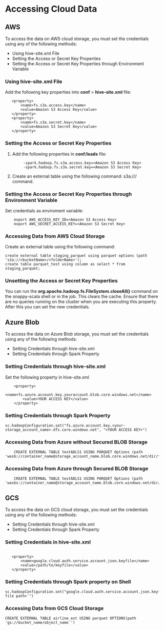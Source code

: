 # Accessing Cloud Data

## AWS
To access the data on AWS cloud storage, you must set the credentials using any of the following methods:

*	Using hive-site.xml File
*	Setting the Access or Secret Key Properties
*	Setting the Access or Secret Key Properties through Environment Variable

### Using hive-site.xml File 

Add the following key properties into **conf** > **hive-site.xml** file:

```
   <property>
       <name>fs.s3a.access.key</name>
       <value>Amazon S3 Access Key</value>
   </property>
   <property>
       <name>fs.s3a.secret.key</name>
       <value>Amazon S3 Secret Key</value>
   </property>
```
   
### Setting the Access or Secret Key Properties

1.	Add the following properties in **conf**/**leads** file:

             -spark.hadoop.fs.s3a.access.key=<Amazon S3 Access Key>
             -spark.hadoop.fs.s3a.secret.key=<Amazon S3 Secret Key>
             
2.	Create an external table using the following command: 
			s3a://<bucketName>/<folderName> command.

### Setting the Access or Secret Key Properties through Environment Variable

Set credentials as enviroment variable:

        export AWS_ACCESS_KEY_ID=<Amazon S3 Access Key>
        export AWS_SECRET_ACCESS_KEY=<Amazon S3 Secret Key>

### Accessing Data from AWS Cloud Storage

Create an external table using the following command:

```
create external table staging_parquet using parquet options (path 's3a://<bucketName>/<folderName>');
create table parquet_test using column as select * from staging_parquet;
```

### Unsetting the Access or Secret Key Properties

You can run the **org.apache.hadoop.fs.FileSystem.closeAll()** command on the snappy-scala shell or in the job. This clears the cache. Ensure that there are no queries running on the cluster when you are executing this property.  After this  you can set the new credentials. 

## Azure Blob

To access the data on Azure Blob storage, you must set the credentials using any of the following methods:

*	Setting Credentials through hive-site.xml
*	Setting Credentials through Spark Property

###  Setting Credentials through hive-site.xml

Set the following property in hive-site.xml

```
	<property> 
    	<name>fs.azure.account.key.youraccount.blob.core.windows.net</name> 
    	<value>YOUR ACCESS KEY</value>
    </property>
```

### Setting Credentials through Spark Property 


```
sc.hadoopConfiguration.set("fs.azure.account.key.<your-storage_account_name>.dfs.core.windows.net", "<YOUR ACCESS KEY>")
```

### Accessing Data from Azure without Secured BLOB Storage

```
    CREATE EXTERNAL TABLE testADLS1 USING PARQUET Options (path 'wasb://container_name@storage_account_name.blob.core.windows.net/dir/file')
```

### Accessing Data from Azure through Secured BLOB Storage

```
    CREATE EXTERNAL TABLE testADLS1 USING PARQUET Options (path 'wasbs://container_name@storage_account_name.blob.core.windows.net/dir/file')
```

## GCS

To access the data on GCS cloud storage, you must set the credentials using any of the following methods:

*	Setting Credentials through hive-site.xml
*	Setting Credentials through Spark Property

### Setting Credentials in hive-site.xml 
```

   <property>
       <name>google.cloud.auth.service.account.json.keyfile</name>
       <value>/path/to/keyfile</value>
   </property>

```

### Setting Credentials through Spark property on Shell 

```
sc.hadoopConfiguration.set("google.cloud.auth.service.account.json.keyfile","`<json file path>`")
``` 

### Accessing Data from GCS Cloud Storage

```
CREATE EXTERNAL TABLE airline_ext USING parquet OPTIONS(path 'gs://bucket_name/object_name ')
```